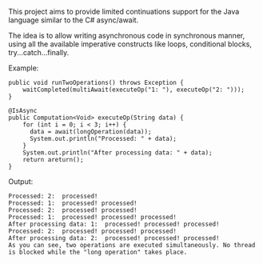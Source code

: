 This project aims to provide limited continuations support for the Java language similar to the C# async/await.

The idea is to allow writing asynchronous code in synchronous manner, using all the available imperative constructs
like loops, conditional blocks, try...catch...finally.

Example:

    public void runTwoOperations() throws Exception {
        waitCompleted(multiAwait(executeOp("1: "), executeOp("2: ")));
    }

    @IsAsync
    public Computation<Void> executeOp(String data) {
        for (int i = 0; i < 3; i++) {
          data = await(longOperation(data));
          System.out.println("Processed: " + data);
        }
        System.out.println("After processing data: " + data);
        return areturn();
    }

Output:

    Processed: 2:  processed!
    Processed: 1:  processed! processed!
    Processed: 2:  processed! processed!
    Processed: 1:  processed! processed! processed!
    After processing data: 1:  processed! processed! processed!
    Processed: 2:  processed! processed! processed!
    After processing data: 2:  processed! processed! processed!
    As you can see, two operations are executed simultaneously. No thread is blocked while the "long operation" takes place.
